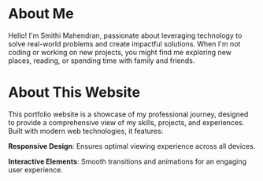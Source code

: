 # About Me

Hello! I'm Smithi Mahendran, passionate about leveraging technology to solve real-world problems and create impactful solutions. When I'm not coding or working on new projects, you might find me exploring new places, reading, or spending time with family and friends.

# About This Website
This portfolio website is a showcase of my professional journey, designed to provide a comprehensive view of my skills, projects, and experiences. Built with modern web technologies, it features:

**Responsive Design**: Ensures optimal viewing experience across all devices.


**Interactive Elements**: Smooth transitions and animations for an engaging user experience.
